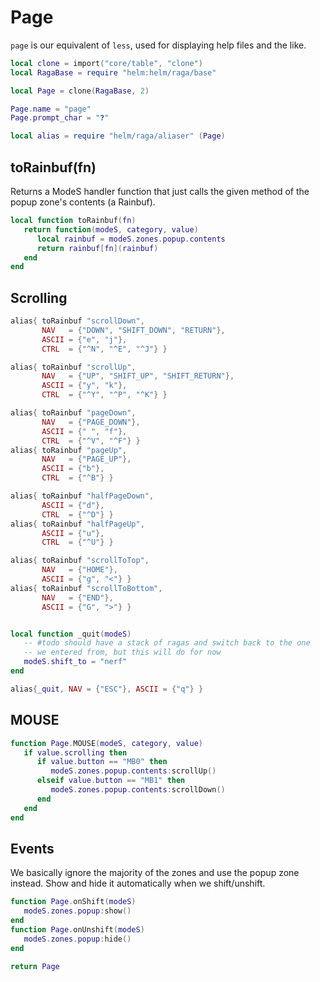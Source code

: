 # Page

`page` is our equivalent of `less`, used for displaying help files and the like\.

```lua
local clone = import("core/table", "clone")
local RagaBase = require "helm:helm/raga/base"
```

```lua
local Page = clone(RagaBase, 2)

Page.name = "page"
Page.prompt_char = "❓"

local alias = require "helm/raga/aliaser" (Page)
```

## toRainbuf\(fn\)

Returns a ModeS handler function that just calls the given method
of the popup zone's contents \(a Rainbuf\)\.

```lua
local function toRainbuf(fn)
   return function(modeS, category, value)
      local rainbuf = modeS.zones.popup.contents
      return rainbuf[fn](rainbuf)
   end
end
```

## Scrolling

```lua
alias{ toRainbuf "scrollDown",
       NAV   = {"DOWN", "SHIFT_DOWN", "RETURN"},
       ASCII = {"e", "j"},
       CTRL  = {"^N", "^E", "^J"} }

alias{ toRainbuf "scrollUp",
       NAV   = {"UP", "SHIFT_UP", "SHIFT_RETURN"},
       ASCII = {"y", "k"},
       CTRL  = {"^Y", "^P", "^K"} }

alias{ toRainbuf "pageDown",
       NAV   = {"PAGE_DOWN"},
       ASCII = {" ", "f"},
       CTRL  = {"^V", "^F"} }
alias{ toRainbuf "pageUp",
       NAV   = {"PAGE_UP"},
       ASCII = {"b"},
       CTRL  = {"^B"} }

alias{ toRainbuf "halfPageDown",
       ASCII = {"d"},
       CTRL  = {"^D"} }
alias{ toRainbuf "halfPageUp",
       ASCII = {"u"},
       CTRL  = {"^U"} }

alias{ toRainbuf "scrollToTop",
       NAV   = {"HOME"},
       ASCII = {"g", "<"} }
alias{ toRainbuf "scrollToBottom",
       NAV   = {"END"},
       ASCII = {"G", ">"} }
```

```lua

local function _quit(modeS)
   -- #todo should have a stack of ragas and switch back to the one
   -- we entered from, but this will do for now
   modeS.shift_to = "nerf"
end

alias{_quit, NAV = {"ESC"}, ASCII = {"q"} }
```

## MOUSE

```lua
function Page.MOUSE(modeS, category, value)
   if value.scrolling then
      if value.button == "MB0" then
         modeS.zones.popup.contents:scrollUp()
      elseif value.button == "MB1" then
         modeS.zones.popup.contents:scrollDown()
      end
   end
end
```

## Events

We basically ignore the majority of the zones and use the popup zone instead\.
Show and hide it automatically when we shift/unshift\.

```lua
function Page.onShift(modeS)
   modeS.zones.popup:show()
end
function Page.onUnshift(modeS)
   modeS.zones.popup:hide()
end
```

```lua
return Page
```